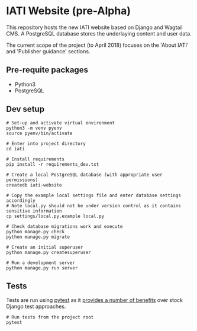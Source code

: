 # IATI Website (pre-Alpha)
This repository hosts the new IATI website based on Django and Wagtail CMS.  A PostgreSQL database stores the underlaying content and user data.

The current scope of the project (to April 2018) focuses on the 'About IATI' and 'Publisher guidance' sections.


## Pre-requite packages

- Python3
- PostgreSQL


## Dev setup
```
# Set-up and activate virtual environment
python3 -m venv pyenv
source pyenv/bin/activate

# Enter into project directory
cd iati

# Install requirements
pip install -r requirements_dev.txt

# Create a local PostgreSQL database (with appropriate user permissions)
createdb iati-website

# Copy the example local settings file and enter database settings accordingly
# Note local.py should not be under version control as it contains sensitive information
cp settings/local.py.example local.py

# Check database migrations work and execute
python manage.py check
python manage.py migrate

# Create an initial superuser
python manage.py createsuperuser

# Run a development server
python manage.py run server
```

## Tests

Tests are run using [pytest](https://pytest.org/) as it [provides a number of benefits](https://pytest-django.readthedocs.io/en/latest/#why-would-i-use-this-instead-of-django-s-manage-py-test-command) over stock Django test approaches.
```
# Run tests from the project root
pytest
```
